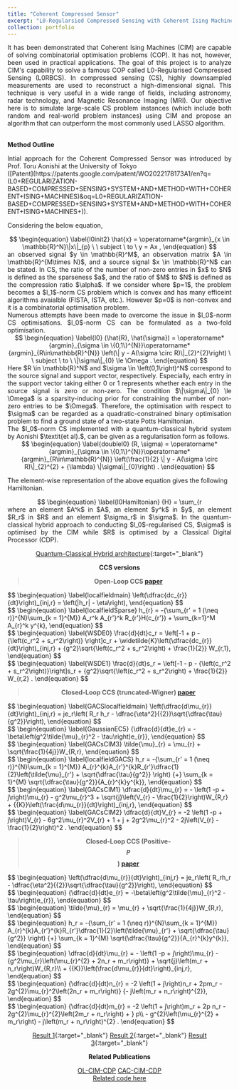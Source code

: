 ```yaml
---
title: "Coherent Compressed Sensor"
excerpt: "L0-Regularsied Compressed Sensing with Coherent Ising Machines"
collection: portfolio
---
```


<script
  src="https://cdn.mathjax.org/mathjax/latest/MathJax.js?config=TeX-AMS-MML_HTMLorMML"
  type="text/javascript">
</script>

<div style="text-align: justify"> It has been demonstrated that Coherent Ising Machines (CIM) are capable of solving combinatorial optimisation problems (COP). It has not, however, been used in practical applications. The goal of this project is to analyze CIM's capability to solve a famous COP called L0-Regularised Compressed Sensing (L0RBCS). In compressed sensing (CS), highly downsampled measurements are used to reconstruct a high-dimensional signal. This technique is very useful in a wide range of fields, including astronomy, radar technology, and Magnetic Resonance Imaging (MRI). Our objective here is to simulate large-scale CS problem instances (which include both random and real-world problem instances) using CIM and propose an algorithm that can outperform the most commonly used LASSO algorithm. </div><br>

**Method Outline**

<div style="text-align: justify"> 
Intial approach for the Coherent Compressed Sensor was introduced by Prof. Toru Aonishi at the University of Tokyo </div> ([Patent](https://patents.google.com/patent/WO2022178173A1/en?q=(L0+REGULARIZATION-BASED+COMPRESSED+SENSING+SYSTEM+AND+METHOD+WITH+COHERENT+ISING+MACHINES)&oq=L0+REGULARIZATION-BASED+COMPRESSED+SENSING+SYSTEM+AND+METHOD+WITH+COHERENT+ISING+MACHINES+)). 

Considering the below equation, <br>
<div style="text-align: center"> 
$$
        \begin{equation}
        \label{l0init2}
            \hat{x} = \operatorname*{argmin}_{x \in \mathbb{R}^N}\|x\|_{p} \ \ subject \ to \ y = Ax ,
        \end{equation}
$$
 </div>
 
<div style="text-align: justify"> 
an observed signal $y \in \mathbb{R}^M$, an observation matrix $A \in \mathbb{R}^{M\times N}$, and a source signal $x \in \mathbb{R}^N$ can be stated. In CS, the ratio of the number of non-zero entries in $x$ to $N$ is defined as the sparseness $a$, and the ratio of $M$ to $N$ is defined as the compression ratio $\alpha$. If we consider where $p=1$, the problem becomes a $l_1$-norm CS problem which is convex and has many efficeint algorithms avaialble (FISTA, ISTA, etc.). However $p=0$ is non-convex and it is a combinatorial optimisation problem.  </div> 

<div style="text-align: justify"> 
Numerous attempts have been made to overcome the issue in $l_0$-norm CS optimisations. $l_0$-norm CS can be formulated as a two-fold optimisation. </div> 

<div style="text-align: center"> 
$$
        \begin{equation}
        \label{l0}
            (\hat{R}, \hat{\sigma}) = \operatorname*{argmin}_{\sigma \in \{0,1\}^{N}}\operatorname*{argmin}_{R\in\mathbb{R}^{N}} \left(\| y - A(\sigma \circ R)\|_{2}^{2}\right) \ \ subject \ to \   \|\sigma\|_{0} \le \Omega .
        \end{equation}
$$
 </div>

<div style="text-align: justify"> 
Here $R \in \mathbb{R}^N$ and $\sigma \in \left(0,1\right)^N$ correspond to the source signal and support vector, respectively. 
Especially, each entry in the support vector taking either 0 or 1 represents whether each entry in the source signal is zero or non-zero. The condition $\|\sigma\|_{0} \le \Omega$ is a sparsity-inducing prior for constraining the number of non-zero entries to be $\Omega$. Therefore, the optimisation with respect to $\sigma$ can be regarded as a quadratic-constrained binary optimisation problem to find a ground state of a two-state Potts Hamiltonian.  </div> 

<div style="text-align: justify"> 
The $l_0$-norm CS implemented with a quantum-classical hybrid system by Aonishi $\textit{et al}.$, can be given as a regularisation form as follows.  </div> 

<div style="text-align: center"> 
$$
        \begin{equation}
        \label{doublel0}
            (R, \sigma) = \operatorname*{argmin}_{\sigma \in \{0,1\}^{N}}\operatorname*{argmin}_{R\in\mathbb{R}^{N}} \left(\frac{1}{2} \| y - A(\sigma \circ R)\|_{2}^{2} + {\lambda} \|\sigma\|_{0}\right) .
        \end{equation}
$$
 </div>

The element-wise representation of the above equation gives the following Hamiltonian.

<div style="text-align: center"> 
$$
        \begin{equation}
        \label{l0Hamiltonian}
            {H} = \sum_{r<r'}^{N}\sum_{k = 1}^{M} A_{r}^{k}A_{r'}^{k}R_{r}R_{r'}\sigma_{r}\sigma_{r'} - \sum_{r=1}^{N}\sum_{k =1}^{M} y^{k}A_{r}^{k}R_{r}\sigma_{r} + {\lambda} \sum_{r = 1}^{N} \sigma_r , 
        \end{equation}
$$
 </div>

<div style="text-align: justify"> 
where an element $A^k$ in $A$, an element $y^k$ in $y$, an element $R_r$ in $R$ and an element $\sigma_r$ in $\sigma$. In the quantum-classical hybrid approach to conducting $l_0$-regularised CS, $\sigma$ is optimised by the CIM while $R$ is optimised by a Classical Digital Processor (CDP). </div> 

<!-- <p>
    <img src="https://github.com/SuhiG/rasengan.github.io/blob/master/images/olccsarch.jpg" width="220" height="240" /> <br>
</p>  -->
<!-- [Quantum-Classical Hybrid architecture](https://content.cld.iop.org/journals/2058-9565/7/3/035013/revision2/qstac6f19f1_hr.jpg?Expires=1705317909&Signature=rto-DnVSk9VZHiPo0ZFiojqay-sagScRkQdGYwo9NOxN3cPrx2DKiRfOjT-7yvkTcDo9YKVVtvAjwbYTOncfaViZZ4XzODg905boCVWPLrqmwQp3jJ31f1UiwUsibKlzLZpnMwwM7ibKcpF5hM79Pjd63Jg36MhKP~GygUCCyyJUWRd1L0~QKq5F6uB2eN029BCwUsBv5dXGUCkHid6c~2rjNP~f6ldghJago1k2qeSxHcx7Qu4vSZtjPuD21cXpSmvs0x3LrT6mGhezD1N0T4G2NZ9A43QYZaBfcvSaWKonX7cqYJdmDx9qd6pDdDcGfDigCWDhpWrGydFOP-XAxQ__&Key-Pair-Id=KL1D8TIY3N7T8) <br> -->

[Quantum-Classical Hybrid architecture](https://content.cld.iop.org/journals/2058-9565/7/3/035013/revision2/qstac6f19f1_hr.jpg?Expires=1705317909&Signature=rto-DnVSk9VZHiPo0ZFiojqay-sagScRkQdGYwo9NOxN3cPrx2DKiRfOjT-7yvkTcDo9YKVVtvAjwbYTOncfaViZZ4XzODg905boCVWPLrqmwQp3jJ31f1UiwUsibKlzLZpnMwwM7ibKcpF5hM79Pjd63Jg36MhKP~GygUCCyyJUWRd1L0~QKq5F6uB2eN029BCwUsBv5dXGUCkHid6c~2rjNP~f6ldghJago1k2qeSxHcx7Qu4vSZtjPuD21cXpSmvs0x3LrT6mGhezD1N0T4G2NZ9A43QYZaBfcvSaWKonX7cqYJdmDx9qd6pDdDcGfDigCWDhpWrGydFOP-XAxQ__&Key-Pair-Id=KL1D8TIY3N7T8){:target="_blank"}

**CCS versions** <br>

> **Open-Loop CCS [paper](https://iopscience.iop.org/article/10.1088/2058-9565/ac6f19)**

<div style="text-align: left"> 
$$
        \begin{equation}
        \label{localfieldmain}
            \left(\dfrac{dc_{r}}{dt}\right)_{inj,r} = \left(|h_r| - \eta\right),
        \end{equation}
$$
 </div>
  
<div style="text-align: left"> 
$$
        \begin{equation}
        \label{localfieldSparse}
                h_{r} = -{\sum_{r' = 1 (\neq r)}^{N}\sum_{k = 1}^{M}} A_r^k A_{r'}^k R_{r'}H(c_{r'}) + \sum_{k=1}^M A_{r}^k y^{k},
        \end{equation}
$$
 </div>
 
<div style="text-align: left"> 
$$
        \begin{equation}
        \label{WSDE0}
                \frac{d}{dt}c_r = \left[-1 + p - {\left(c_r^2 + s_r^2\right)} \right]c_r + \widetilde{K}\left(\dfrac{dc_{r}}{dt}\right)_{inj,r} + {g^2}\sqrt{\left(c_r^2 + s_r^2\right) + \frac{1}{2}} W_{r,1},
        \end{equation}
$$
 </div>
 
<div style="text-align: left"> 
$$
        \begin{equation}
        \label{WSDE1}
                \frac{d}{dt}s_r = \left[-1 - p - {\left(c_r^2 + s_r^2\right)}\right]s_r + {g^2}\sqrt{\left(c_r^2 + s_r^2\right) + \frac{1}{2}} W_{r,2} .
        \end{equation}
$$
</div>
 

> **Closed-Loop CCS (truncated-Wigner) [paper](https://doi.org/10.1038/s41598-023-43364-8)**

<div style="text-align: left"> 
$$
        \begin{equation}
        \label{GACSlocalfieldmain}
            \left(\dfrac{d\mu_{r}}{dt}\right)_{inj,r} = je_r\left( R_r h_r - \dfrac{\eta^2}{{2}}\sqrt{\dfrac{\tau}{g^2}}\right),
        \end{equation}
$$
 </div>
 
<div style="text-align: left"> 
$$
        \begin{equation}
        \label{GaussianEC5}
                {\dfrac{d}{dt}e_{r} = -\beta\left(g^2\tilde{\mu}_{r}^2 - \tau\right)e_{r}},
        \end{equation}
$$
 </div>
 
<div style="text-align: left"> 
$$
        \begin{equation}
        \label{GACsCIM3}
                \tilde{\mu}_{r} = \mu_{r} + \sqrt{\frac{1}{4j}}W_{R,r},
        \end{equation}
$$
 </div>

<div style="text-align: left"> 
$$ 
        \begin{equation}
        \label{localfieldGACS}
            h_r = -{\sum_{r' = 1 (\neq r)}^{N}\sum_{k = 1}^{M}} A_{r}^{k}A_{r'}^{k}R_{r'}\dfrac{1}{2}\left(\tilde{\mu}_{r'} + \sqrt{\dfrac{\tau}{g^2}} \right) {+} \sum_{k = 1}^{M} \sqrt{\dfrac{\tau}{g^2}}{A_{r}^{k}y^{k}},
        \end{equation}
$$
 </div>
 
 <div style="text-align: left"> 
$$
        \begin{equation}
        \label{GACsCIM1}
                \dfrac{d}{dt}\mu_{r} = - \left(1 -p + j\right)\mu_{r} - g^2\mu_{r}^3 + \sqrt{j}\left(V_{r} - \frac{1}{2}\right)W_{R,r} + {{K}}\left(\frac{d\mu_{r}}{dt}\right)_{inj,r},
        \end{equation}
$$
 </div>
 
 <div style="text-align: left"> 
$$
        \begin{equation}
        \label{GACsCIM2}
                \dfrac{d}{dt}V_{r} = -2 \left(1 -p + j\right)V_{r} - 6g^2\mu_{r}^2V_{r} + 1 + j + 2g^2\mu_{r}^2 - 2j\left(V_{r} -\frac{1}{2}\right)^2 .
        \end{equation}
$$
 </div>
 

> **Closed-Loop CCS (Positive-$$\textit{P}$$) [paper](https://doi.org/10.1038/s41598-023-43364-8)**

<div style="text-align: left"> 
$$
        \begin{equation}
            \left(\dfrac{d\mu_{r}}{dt}\right)_{inj,r} = je_r\left( R_rh_r - \dfrac{\eta^2}{{2}}\sqrt{\dfrac{\tau}{g^2}}\right),
        \end{equation}
$$
 </div>

<div style="text-align: left"> 
$$
        \begin{equation}
                {\dfrac{d}{dt}e_{r} = -\beta\left(g^2\tilde{\mu}_{r}^2 - \tau\right)e_{r}},
        \end{equation}
$$
 </div>
 
<div style="text-align: left"> 
$$
        \begin{equation}
                \tilde{\mu}_{r} = \mu_{r} + \sqrt{\frac{1}{4j}}W_{R,r},
        \end{equation}
$$
 </div>
 
<div style="text-align: left"> 
$$
        \begin{equation}
            h_r = -{\sum_{r' = 1 (\neq r)}^{N}\sum_{k = 1}^{M}} A_{r}^{k}A_{r'}^{k}R_{r'}\dfrac{1}{2}\left(\tilde{\mu}_{r'} + \sqrt{\dfrac{\tau}{g^2}} \right) {+} \sum_{k = 1}^{M} \sqrt{\dfrac{\tau}{g^2}}{A_{r}^{k}y^{k}},
        \end{equation}
$$
 </div>
  
<div style="text-align: left"> 
$$
        \begin{equation}
                \dfrac{d}{dt}\mu_{r} = - \left(1 -p + j\right)\mu_{r} - {g^2\mu_{r}\left(\mu_{r}^{2} + 2n_r + m_r\right)} + \sqrt{j}\left(m_r + n_r\right)W_{R,r}\\ + {{K}}\left(\frac{d\mu_{r}}{dt}\right)_{inj,r},
        \end{equation}
$$
 </div>
  
<div style="text-align: left"> 
$$
        \begin{equation}
                {\dfrac{d}{dt}n_{r} = -2 \left(1 + j\right)n_r + 2pm_r - 2g^{2}\mu_{r}^2\left(2n_r + m_r\right)} {- j\left(m_r + n_r\right)^{2}},
        \end{equation}
$$
 </div>
 
<div style="text-align: left"> 
$$ 
        \begin{equation}
                {\dfrac{d}{dt}m_{r} = -2 \left(1 + j\right)m_r + 2p n_r - 2g^{2}\mu_{r}^{2}\left(2m_r + n_r\right) + } p\\ -  g^{2}\left(\mu_{r}^{2} + m_r\right) - j\left(m_r + n_r\right)^{2} .
        \end{equation}
$$
 </div>


[Result 1](hhttps://content.cld.iop.org/journals/2058-9565/7/3/035013/revision2/qstac6f19f9_hr.jpg?Expires=1705321484&Signature=Z-2PnEqQJcRj-SPy1d6KB2DkCw~Cd~Nqcma9J0yEISdTY78sg2G06PB5fYRG58iuGKbxzdjt1pS4UPZizQ4WVVjPOjp6rcgYR5-GknYeKO8Cdq0kTQcOXh8~DWpTOZOCLbcJVWHdZAa6wLMgxJ7TC~OZfO5aJaRHavcQcC0kyOfVi4HheSmyhveAREZ61rAdCCh5qhnsrPcoYn3EBowLZvVgwCTzuuV4KPfIAhUW7Mby1r363p-vFWO8-9CbyNickjp3UtK6bnGT6G5b4Ua87CD8bOHbeuPC9HZ1da2hPOmUhr1LdHkdZ793wUr1Tg0L~5tJVO0ypCBvuYIVKyvcSA__&Key-Pair-Id=KL1D8TIY3N7T8p){:target="_blank"} [Result 2](https://media.springernature.com/full/springer-static/image/art%3A10.1038%2Fs41598-023-43364-8/MediaObjects/41598_2023_43364_Fig5_HTML.png?as=webp){:target="_blank"} [Result 3](https://media.springernature.com/full/springer-static/image/art%3A10.1038%2Fs41598-023-43364-8/MediaObjects/41598_2023_43364_Fig6_HTML.png?as=webp){:target="_blank"} <br>

**Related Publications** <br>

[OL-CIM-CDP](https://iopscience.iop.org/article/10.1088/2058-9565/ac6f19) [CAC-CIM-CDP](https://doi.org/10.1038/s41598-023-43364-8)<br>
[Related code here](/404.html)

<!-- <img src="/images/gacs_Figure_6.png" alt="gacs" style="height: 500px; width:300px;"/> -->
